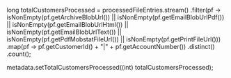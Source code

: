 long totalCustomersProcessed = processedFileEntries.stream()
        .filter(pf -> isNonEmpty(pf.getArchiveBlobUrl()) 
                   || isNonEmpty(pf.getEmailBlobUrlPdf())
                   || isNonEmpty(pf.getEmailBlobUrlHtml())
                   || isNonEmpty(pf.getEmailBlobUrlText())
                   || isNonEmpty(pf.getPdfMobstatFileUrl())
                   || isNonEmpty(pf.getPrintFileUrl()))
        .map(pf -> pf.getCustomerId() + "|" + pf.getAccountNumber())
        .distinct()
        .count();

metadata.setTotalCustomersProcessed((int) totalCustomersProcessed);
